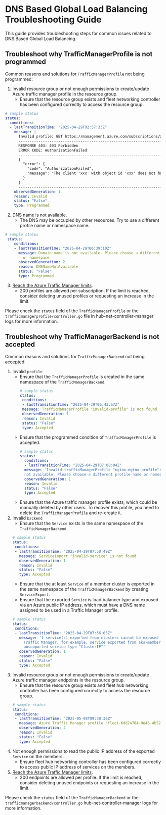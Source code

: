 # DNS Based Global Load Balancing Troubleshooting Guide

This guide provides troubleshooting steps for common issues related to DNS Based Global Load Balancing.


## Troubleshoot why TrafficManagerProfile is not programmed

Common reasons and solutions for `TrafficManagerProfile` not being programmed:

1. Invalid resource group or not enough permissions to create/update Azure traffic manager profile in the resource group.
   - Ensure that the resource group exists and fleet networking controller has been configured correctly to access the resource group.
```yaml
# sample status
status:
  conditions:
  - lastTransitionTime: "2025-04-29T02:57:33Z"
    message: |
      Invalid profile: GET https://management.azure.com/subscriptions/xxx/resourceGroups/your-fleet-atm-rg/providers/Microsoft.Network/trafficmanagerprofiles/fleet-34ec2e40-5cc4-4a30-8c09-4b787169cef0
      --------------------------------------------------------------------------------
      RESPONSE 403: 403 Forbidden
      ERROR CODE: AuthorizationFailed
      --------------------------------------------------------------------------------
      {
        "error": {
          "code": "AuthorizationFailed",
          "message": "The client 'xxx' with object id 'xxx' does not have authorization to perform action 'Microsoft.Network/trafficmanagerprofiles/read' over scope '/subscriptions/xxx/resourceGroups/your-fleet-atm-rg/providers/Microsoft.Network/trafficmanagerprofiles/fleet-34ec2e40-5cc4-4a30-8c09-4b787169cef0' or the scope is invalid. If access was recently granted, please refresh your credentials."
        }
      }
      --------------------------------------------------------------------------------
    observedGeneration: 1
    reason: Invalid
    status: "False"
    type: Programmed
```
2. DNS name is not available.
   - The DNS may be occupied by other resources. Try to use a different profile name or namespace name.
```yaml
# sample status
 status:
    conditions:
    - lastTransitionTime: "2025-04-29T06:39:10Z"
      message: Domain name is not available. Please choose a different profile name
        or namespace
      observedGeneration: 2
      reason: DNSNameNotAvailable
      status: "False"
      type: Programmed
```
3. [Reach the Azure Traffic Manager limits](https://learn.microsoft.com/en-us/azure/azure-resource-manager/management/azure-subscription-service-limits#azure-traffic-manager-limits).
   - 200 profiles are allowed per subscription. If the limit is reached, consider deleting unused profiles or requesting an increase in the limit.

Please check the `status` field of the `TrafficManagerProfile` or the `trafficmanagerprofile/controller.go` file in hub-net-controller-manager logs for more information.

## Troubleshoot why TrafficManagerBackend is not accepted

Common reasons and solutions for `TrafficManagerBackend` not being accepted:

1. Invalid `profile`
   - Ensure that the `TrafficManagerProfile` is created in the same namespace of the `TrafficManagerBackend`.
     ```yaml
     # sample status
     status:
      conditions:
      - lastTransitionTime: "2025-04-29T06:43:57Z"
      message: TrafficManagerProfile "invalid-profile" is not found
      observedGeneration: 1
      reason: Invalid
      status: "False"
      type: Accepted
     ```
   - Ensure that the programmed condition of `TrafficManagerProfile` is accepted. 
     ```yaml
     # sample status
     status:
       conditions:
       - lastTransitionTime: "2025-04-29T07:00:04Z"
       message: 'Invalid trafficManagerProfile "nginx-nginx-profile": Domain name is
       not available. Please choose a different profile name or namespace'
       observedGeneration: 1
       reason: Invalid
       status: "False"
       type: Accepted
     ```
   - Ensure that the Azure traffic manager profile exists, which could be manually deleted by other users. To recover this profile, you need to delete the `TrafficManagerProfile` and re-create it.
2. Invalid `backend`
   - Ensure that the `Service` exists in the same namespace of the `TrafficManagerBackend`.
   ```yaml
   # sample status
   status:
    conditions:
    - lastTransitionTime: "2025-04-29T07:50:49Z"
      message: ServiceImport "invalid-service" is not found
      observedGeneration: 1
      reason: Invalid
      status: "False"
      type: Accepted
   ```
   - Ensure that the at least `Service` of a member cluster is exported in the same namespace of the `TrafficManagerBackend` by creating `ServiceExport`.
   - Ensure that the exported `Service` is load balancer type and exposed via an Azure public IP address, which must have a DNS name assigned to be used in a Traffic Manager profile.
   ```yaml
   # sample status
   status:
    conditions:
    - lastTransitionTime: "2025-04-29T07:56:05Z"
      message: '1 service(s) exported from clusters cannot be exposed as the Azure
        Traffic Manager, for example, service exported from aks-member-5 is invalid:
        unsupported service type "ClusterIP"'
      observedGeneration: 1
      reason: Invalid
      status: "False"
      type: Accepted
   ```
3. Invalid resource group or not enough permissions to create/update Azure traffic manager endpoints in the resource group.
    - Ensure that the resource group exists and fleet hub networking controller has been configured correctly to access the resource group.
   ```yaml
   # sample status
   status:
    conditions:
    - lastTransitionTime: "2025-05-08T09:38:36Z"
      message: Azure Traffic Manager profile "fleet-6dd24764-0e46-4b52-b9c6-cc2a3f2535f9" under "your-fleet-atm-rg" is not found
      observedGeneration: 2
      reason: Invalid
      status: "False"
      type: Accepted
   ```
4. Not enough permissions to read the public IP address of the exported `Service` on the members.
   - Ensure fleet hub networking controller has been configured correctly to access public IP address of services on the members.
5. [Reach the Azure Traffic Manager limits](https://learn.microsoft.com/en-us/azure/azure-resource-manager/management/azure-subscription-service-limits#azure-traffic-manager-limits).
    - 200 endpoints are allowed per profile. If the limit is reached, consider deleting unused endpoints or requesting an increase in the limit.
   
Please check the `status` field of the `TrafficManagerBackend` or the `trafficmanagerbackend/controller.go` hub-net-controller-manager logs for more information.
